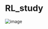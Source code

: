 # RL_study
![image](https://github.com/user-attachments/assets/1908f89e-5719-4022-bd7d-339cbc1766e7)


